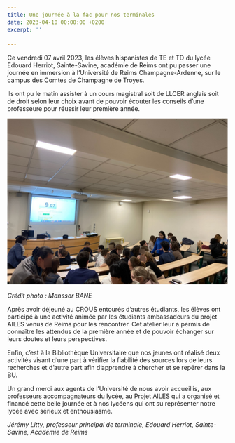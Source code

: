 ```yaml
---
title: Une journée à la fac pour nos terminales
date: 2023-04-10 00:00:00 +0200
excerpt: ''

---
```

Ce vendredi 07 avril 2023, les élèves hispanistes de TE et TD du lycée Edouard Herriot, Sainte-Savine, académie de Reims ont pu passer une journée en immersion à l’Université de Reims Champagne-Ardenne, sur le campus des Comtes de Champagne de Troyes.

Ils ont pu le matin assister à un cours magistral soit de LLCER anglais soit de droit selon leur choix avant de pouvoir écouter les conseils d’une professeure pour réussir leur première année.

![](/uploads/immersionccc1.jpg)

_Crédit photo : Manssor BANE_

Après avoir déjeuné au CROUS entourés d’autres étudiants, les élèves ont participé à une activité animée par les étudiants ambassadeurs du projet AILES venus de Reims pour les rencontrer. Cet atelier leur a permis de connaître les attendus de la première année et de pouvoir échanger sur leurs doutes et leurs perspectives.

Enfin, c’est à la Bibliothèque Universitaire que nos jeunes ont réalisé deux activités visant d’une part à vérifier la fiabilité des sources lors de leurs recherches et d’autre part afin d’apprendre à chercher et se repérer dans la BU.

Un grand merci aux agents de l’Université de nous avoir accueillis, aux professeurs accompagnateurs du lycée, au Projet AILES qui a organisé et financé cette belle journée et à nos lycéens qui ont su représenter notre lycée avec sérieux et enthousiasme.

_Jérémy Litty, professeur principal de terminale, Edouard Herriot, Sainte-Savine, Académie de Reims_